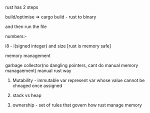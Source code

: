 rust has 2 steps

build/optimise  => cargo build - rust to binary

and then run the file

numbers:-

i8 - i(signed integer) and size [rust is memory safe]

memory management

garbage collector(no dangling pointers, cant do manual memory managaement)
manual
rust way

1) Mutability - immutable var represent var whose value cannot be chnaged once assigned

2) stack vs heap

3) ownership - set of rules that govern how rust manage memory